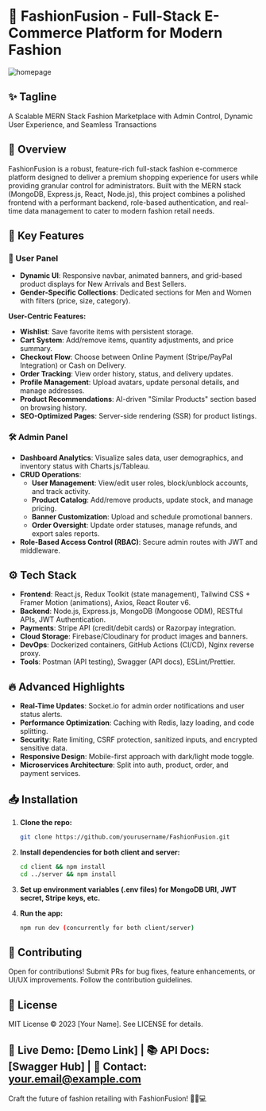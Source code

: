 # 🎉 FashionFusion - Full-Stack E-Commerce Platform for Modern Fashion

<img src='https://res.cloudinary.com/doxhavcdy/image/upload/v1740400690/Screenshot_2025-02-23_142258_bhwh6f.png' alt='homepage' />

## ✨ Tagline
A Scalable MERN Stack Fashion Marketplace with Admin Control, Dynamic User Experience, and Seamless Transactions

## 🚀 Overview
FashionFusion is a robust, feature-rich full-stack fashion e-commerce platform designed to deliver a premium shopping experience for users while providing granular control for administrators. Built with the MERN stack (MongoDB, Express.js, React, Node.js), this project combines a polished frontend with a performant backend, role-based authentication, and real-time data management to cater to modern fashion retail needs.

## 🌟 Key Features

### 👤 User Panel
- **Dynamic UI**: Responsive navbar, animated banners, and grid-based product displays for New Arrivals and Best Sellers.
- **Gender-Specific Collections**: Dedicated sections for Men and Women with filters (price, size, category).

**User-Centric Features:**
- **Wishlist**: Save favorite items with persistent storage.
- **Cart System**: Add/remove items, quantity adjustments, and price summary.
- **Checkout Flow**: Choose between Online Payment (Stripe/PayPal Integration) or Cash on Delivery.
- **Order Tracking**: View order history, status, and delivery updates.
- **Profile Management**: Upload avatars, update personal details, and manage addresses.
- **Product Recommendations**: AI-driven "Similar Products" section based on browsing history.
- **SEO-Optimized Pages**: Server-side rendering (SSR) for product listings.

### 🛠️ Admin Panel
- **Dashboard Analytics**: Visualize sales data, user demographics, and inventory status with Charts.js/Tableau.
- **CRUD Operations**:
  - **User Management**: View/edit user roles, block/unblock accounts, and track activity.
  - **Product Catalog**: Add/remove products, update stock, and manage pricing.
  - **Banner Customization**: Upload and schedule promotional banners.
  - **Order Oversight**: Update order statuses, manage refunds, and export sales reports.
- **Role-Based Access Control (RBAC)**: Secure admin routes with JWT and middleware.

## ⚙️ Tech Stack
- **Frontend**: React.js, Redux Toolkit (state management), Tailwind CSS + Framer Motion (animations), Axios, React Router v6.
- **Backend**: Node.js, Express.js, MongoDB (Mongoose ODM), RESTful APIs, JWT Authentication.
- **Payments**: Stripe API (credit/debit cards) or Razorpay integration.
- **Cloud Storage**: Firebase/Cloudinary for product images and banners.
- **DevOps**: Dockerized containers, GitHub Actions (CI/CD), Nginx reverse proxy.
- **Tools**: Postman (API testing), Swagger (API docs), ESLint/Prettier.

## 🔥 Advanced Highlights
- **Real-Time Updates**: Socket.io for admin order notifications and user status alerts.
- **Performance Optimization**: Caching with Redis, lazy loading, and code splitting.
- **Security**: Rate limiting, CSRF protection, sanitized inputs, and encrypted sensitive data.
- **Responsive Design**: Mobile-first approach with dark/light mode toggle.
- **Microservices Architecture**: Split into auth, product, order, and payment services.

## 📥 Installation
1. **Clone the repo:**
    ```bash
    git clone https://github.com/yourusername/FashionFusion.git
    ```
2. **Install dependencies for both client and server:**
    ```bash
    cd client && npm install
    cd ../server && npm install
    ```
3. **Set up environment variables (.env files) for MongoDB URI, JWT secret, Stripe keys, etc.**

4. **Run the app:**
    ```bash
    npm run dev (concurrently for both client/server)
    ```

## 🤝 Contributing
Open for contributions! Submit PRs for bug fixes, feature enhancements, or UI/UX improvements. Follow the contribution guidelines.

## 📜 License
MIT License © 2023 [Your Name]. See LICENSE for details.

## 🌟 Live Demo: [Demo Link] | 📚 API Docs: [Swagger Hub] | 📧 Contact: your.email@example.com

Craft the future of fashion retailing with FashionFusion! 👗👔💻
